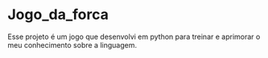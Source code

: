 # Jogo_da_forca
Esse projeto é um jogo que desenvolvi em python para treinar e aprimorar o meu conhecimento sobre a linguagem.
